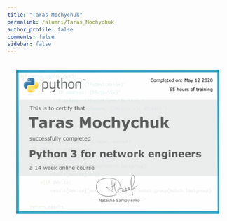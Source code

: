 ```yaml
---
title: "Taras Mochychuk"
permalink: /alumni/Taras_Mochychuk
author_profile: false
comments: false
sidebar: false
---
```


<div style="padding: 20px;">
  <img src="https://raw.githubusercontent.com/pyneng/pyneng.github.io/master/alumni/Taras_Mochychuk.png" alt="Python for network engineers">
</div>

